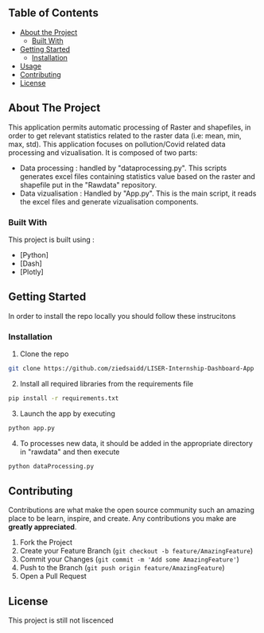 
<!-- TABLE OF CONTENTS -->
## Table of Contents

* [About the Project](#about-the-project)
  * [Built With](#built-with)
* [Getting Started](#getting-started)
  * [Installation](#installation)
* [Usage](#usage)
* [Contributing](#contributing)
* [License](#license)


<!-- ABOUT THE PROJECT -->
## About The Project
This application permits automatic processing of Raster and shapefiles, in order to get relevant statistics related to the raster data (i.e: mean, min, max, std).
This application focuses on pollution/Covid related data processing and vizualisation.
It is composed of two parts:
* Data processing : handled by "dataprocessing.py". This scripts generates excel files containing statistics value based on the raster and shapefile put in the "Rawdata" repository.
* Data vizualisation : Handled by "App.py". This is the main script, it reads the excel files and generate vizualisation components.

### Built With
This project is built using :
* [Python]
* [Dash]
* [Plotly]
<!-- GETTING STARTED -->
## Getting Started
In order to install the repo locally you should follow these instrucitons

### Installation

1. Clone the repo
```sh
git clone https://github.com/ziedsaidd/LISER-Internship-Dashboard-App
```
2. Install all required libraries from the requirements file
```sh
pip install -r requirements.txt
```
3. Launch the app by executing
````sh
python app.py
````
4. To processes new data, it should be added in the appropriate directory in "rawdata" and then execute 
````sh
python dataProcessing.py
````

<!-- CONTRIBUTING -->
## Contributing

Contributions are what make the open source community such an amazing place to be learn, inspire, and create. Any contributions you make are **greatly appreciated**.

1. Fork the Project
2. Create your Feature Branch (`git checkout -b feature/AmazingFeature`)
3. Commit your Changes (`git commit -m 'Add some AmazingFeature'`)
4. Push to the Branch (`git push origin feature/AmazingFeature`)
5. Open a Pull Request



<!-- LICENSE -->
## License
This project is still not liscenced 

<!-- CONTACT -->

